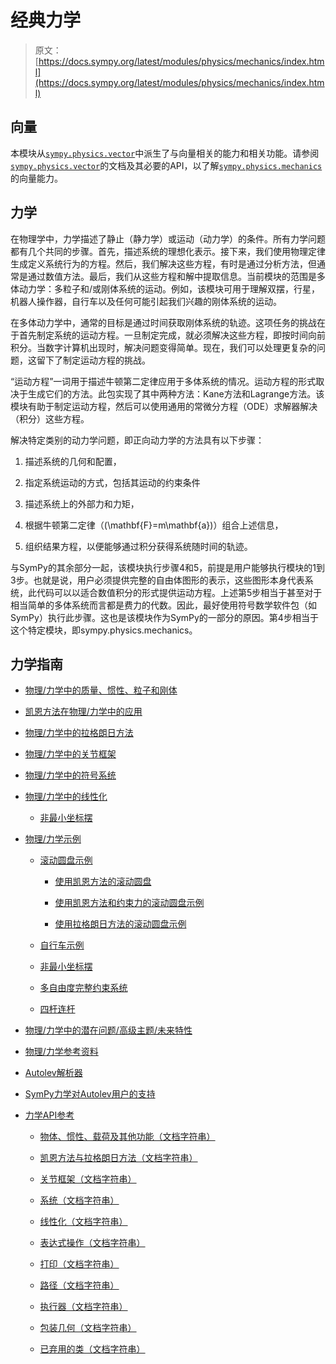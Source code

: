 # 经典力学

> 原文：[https://docs.sympy.org/latest/modules/physics/mechanics/index.html](https://docs.sympy.org/latest/modules/physics/mechanics/index.html)

## 向量

本模块从[`sympy.physics.vector`](../vector/index.html#module-sympy.physics.vector "sympy.physics.vector")中派生了与向量相关的能力和相关功能。请参阅[`sympy.physics.vector`](../vector/index.html#module-sympy.physics.vector "sympy.physics.vector")的文档及其必要的API，以了解[`sympy.physics.mechanics`](#module-sympy.physics.mechanics "sympy.physics.mechanics")的向量能力。

## 力学

在物理学中，力学描述了静止（静力学）或运动（动力学）的条件。所有力学问题都有几个共同的步骤。首先，描述系统的理想化表示。接下来，我们使用物理定律生成定义系统行为的方程。然后，我们解决这些方程，有时是通过分析方法，但通常是通过数值方法。最后，我们从这些方程和解中提取信息。当前模块的范围是多体动力学：多粒子和/或刚体系统的运动。例如，该模块可用于理解双摆，行星，机器人操作器，自行车以及任何可能引起我们兴趣的刚体系统的运动。

在多体动力学中，通常的目标是通过时间获取刚体系统的轨迹。这项任务的挑战在于首先制定系统的运动方程。一旦制定完成，就必须解决这些方程，即按时间向前积分。当数字计算机出现时，解决问题变得简单。现在，我们可以处理更复杂的问题，这留下了制定运动方程的挑战。

“运动方程”一词用于描述牛顿第二定律应用于多体系统的情况。运动方程的形式取决于生成它们的方法。此包实现了其中两种方法：Kane方法和Lagrange方法。该模块有助于制定运动方程，然后可以使用通用的常微分方程（ODE）求解器解决（积分）这些方程。

解决特定类别的动力学问题，即正向动力学的方法具有以下步骤：

1.  描述系统的几何和配置，

1.  指定系统运动的方式，包括其运动的约束条件

1.  描述系统上的外部力和力矩，

1.  根据牛顿第二定律（\(\mathbf{F}=m\mathbf{a}\)）组合上述信息，

1.  组织结果方程，以便能够通过积分获得系统随时间的轨迹。

与SymPy的其余部分一起，该模块执行步骤4和5，前提是用户能够执行模块的1到3步。也就是说，用户必须提供完整的自由体图形的表示，这些图形本身代表系统，此代码可以以适合数值积分的形式提供运动方程。上述第5步相当于甚至对于相当简单的多体系统而言都是费力的代数。因此，最好使用符号数学软件包（如SymPy）执行此步骤。这也是该模块作为SymPy的一部分的原因。第4步相当于这个特定模块，即sympy.physics.mechanics。

## 力学指南

+   [物理/力学中的质量、惯性、粒子和刚体](masses.html)

+   [凯恩方法在物理/力学中的应用](kane.html)

+   [物理/力学中的拉格朗日方法](lagrange.html)

+   [物理/力学中的关节框架](joints.html)

+   [物理/力学中的符号系统](symsystem.html)

+   [物理/力学中的线性化](linearize.html)

    +   [非最小坐标摆](examples/lin_pend_nonmin_example.html)

+   [物理/力学示例](examples.html)

    +   [滚动圆盘示例](examples/rollingdisc_example.html)

        +   [使用凯恩方法的滚动圆盘](examples/rollingdisc_example_kane.html)

        +   [使用凯恩方法和约束力的滚动圆盘示例](examples/rollingdisc_example_kane_constraints.html)

        +   [使用拉格朗日方法的滚动圆盘示例](examples/rollingdisc_example_lagrange.html)

    +   [自行车示例](examples/bicycle_example.html)

    +   [非最小坐标摆](examples/lin_pend_nonmin_example.html)

    +   [多自由度完整约束系统](examples/multi_degree_freedom_holonomic_system.html)

    +   [四杆连杆](examples/four_bar_linkage_example.html)

+   [物理/力学中的潜在问题/高级主题/未来特性](advanced.html)

+   [物理/力学参考资料](reference.html)

+   [Autolev解析器](autolev_parser.html)

+   [SymPy力学对Autolev用户的支持](sympy_mechanics_for_autolev_users.html)

+   [力学API参考](api/index.html)

    +   [物体、惯性、载荷及其他功能（文档字符串）](api/part_bod.html)

    +   [凯恩方法与拉格朗日方法（文档字符串）](api/kane_lagrange.html)

    +   [关节框架（文档字符串）](api/joint.html)

    +   [系统（文档字符串）](api/system.html)

    +   [线性化（文档字符串）](api/linearize.html)

    +   [表达式操作（文档字符串）](api/expr_manip.html)

    +   [打印（文档字符串）](api/printing.html)

    +   [路径（文档字符串）](api/pathway.html)

    +   [执行器（文档字符串）](api/actuator.html)

    +   [包装几何（文档字符串）](api/wrapping_geometry.html)

    +   [已弃用的类（文档字符串）](api/deprecated_classes.html)
